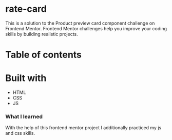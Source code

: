 # rate-card 
This is a solution to the Product preview card component challenge on Frontend Mentor. Frontend Mentor challenges help you improve your coding skills by building realistic projects.

# Table of contents
# Built with
- HTML
- CSS
- JS

### What I learned

With the help of this frontend mentor project I additionally practiced my js and css skills.
